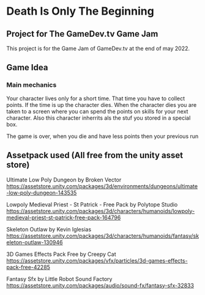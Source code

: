 # Death Is Only The Beginning
## Project for The GameDev.tv Game Jam 

This project is for the Game Jam of GameDev.tv at the end of may 2022. 

## Game Idea

### Main mechanics

Your character lives only for a short time. 
That time you have to collect points.
If the time is up the character dies.
When the  character dies you are taken to a screen where you can spend the points 
	on skills for your next character. 
Also this character inherrits als the stuf you stored in a special box. 

The game is over, when you die and have less points then your previous run

## Assetpack used (All free from the unity asset store)
Ultimate Low Poly Dungeon by Broken Vector
https://assetstore.unity.com/packages/3d/environments/dungeons/ultimate-low-poly-dungeon-143535

Lowpoly Medieval Priest - St Patrick - Free Pack by Polytope Studio
https://assetstore.unity.com/packages/3d/characters/humanoids/lowpoly-medieval-priest-st-patrick-free-pack-164796

Skeleton Outlaw by Kevin Iglesias
https://assetstore.unity.com/packages/3d/characters/humanoids/fantasy/skeleton-outlaw-130946

3D Games Effects Pack Free by Creepy Cat
https://assetstore.unity.com/packages/vfx/particles/3d-games-effects-pack-free-42285

Fantasy Sfx by Little Robot Sound Factory
https://assetstore.unity.com/packages/audio/sound-fx/fantasy-sfx-32833


